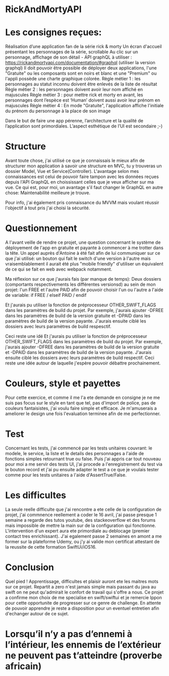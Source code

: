 # RickAndMortyAPI

# Les consignes reçues:

Réalisation d’une application fan de la série rick & morty
Un écran d'accueil présentant les personnages de la série, scrollable
Au clic sur un personnage, affichage de son détail - API graphQL à utiliser : https://rickandmortyapi.com/documentation/#graphql (utiliser la version graphql)
Il doit pouvoir être possible de déployer deux applications, l'une "Gratuite" ou les composants sont en noirs et blanc et une "Premium" ou l'appli possède une charte graphique colorée.
Règle métier 1 : les personnages au statut inconnu doivent être enlevés de la liste de résultat
Règle métier 2 : les personnages doivent avoir leur nom affiché en majuscules
Règle métier 3 : pour mettre rick et morty en avant, les personnages dont l’espèce est ‘Human’ doivent aussi avoir leur prénom en majuscules
Règle métier 4 : En mode "Gratuite", l'application affiche l'initiale du prénom du personnage à la place de son image

Dans le but de faire une app pérenne, l’architecture et la qualité de l’application sont primordiales. L’aspect esthétique de l’UI est secondaire ;-)

# Structure

Avant toute chose, j'ai utilisé ce que je connaissais le mieux afin de structurer mon application à savoir une structure en MVC, tu y trouveras un dossier Model, Vue et Service(Controller). L'avantage selon mes connaissances est celui de pouvoir faire tampon avec les données reçues depuis l'API GraphQL en choississant celles que je veux afficher sur ma vue. Ce qui est, pour moi, un avantage s'il faut changer le GraphQL en autre chose: Maintenabilité meilleure je trouve.

Pour info, j'ai également pris connaissance du MVVM mais voulant réussir l'objectif à tout pris j'ai choisi la sécurité.

# Questionnement
A l'avant veille de rendre ce projet, une question concernant le système de déployement de l'app en gratuite et payante à commencer à me trotter dans la tête. Un appel auprès d'Antoine à été fait afin de lui communiquer sur ce que j'ai utilisé: un bouton qui fait le switch d'une version à l'autre mais vraisemblablement il aurait été plus "mobile friendly" d'utiliser un équivalent de ce qui se fait en web avec webpack notamment. 

Ma réflexion sur ce que j'aurais fais (par manque de temps): Deux dossiers (comportants respectivements les différentes versionsd) au sein de mon projet: l'un FREE et l'autre PAID afin de pouvoir choisir l'un ou l'autre a l'aide de variable: if FREE / elseif PAID / endif

Et j'aurais pu utiliser la fonction de préprocesseur OTHER_SWIFT_FLAGS dans les paramètres de build du projet. Par exemple, j'aurais ajouter -DFREE dans les paramètres de build de la version gratuite et -DPAID dans les paramètres de build de la version payante. J'aurais ensuite ciblé les dossiers avec leurs paramètres de build respesctif.

Ceci reste une idé
Et j'aurais pu utiliser la fonction de préprocesseur OTHER_SWIFT_FLAGS dans les paramètres de build du projet. Par exemple, j'aurais ajouter -DFREE dans les paramètres de build de la version gratuite et -DPAID dans les paramètres de build de la version payante. J'aurais ensuite ciblé les dossiers avec leurs paramètres de build respectif. Ceci reste une idée autour de laquelle j'espère pouvoir débattre prochainement.

# Couleurs, style et payettes

Pour cette exercice, et comme il me l'a ete demande en consigne je ne me suis pas focus sur le style en tant que tel, pas d'import de police, pas de couleurs fantaisistes, j'ai voulu faire simple et efficace. Je m'amuserais a ameliorer le design une fois l'evaluation terminee afin de me perfectionner.

# Test

Concernant les tests, j'ai commencé par les tests unitaires couvrant: le modele, le service, la liste et le details des personnages a l'aide de fonctions simples retournant true ou false. Puis j'ai appris car tout nouveau pour moi a me servir des tests UI, j'ai procede a l'enregistrement du test via le bouton record et j'ai pu ensuite adapter le test a ce que je voulais tester comme pour les tests unitaires a l'aide d'AssertTrue/False.

# Les difficultes

La seule reelle difficulte que j'ai rencontre a ete celle de la configuration de projet, j'ai commnence reellement a coder le 16 avril, j'ai passe presque 1 semaine a regarde des tutos youtube, des stackeoverflow et des forums mais impossible de mettre la main sur de la configuration qui fonctionne. L'intervention d'un expert aura ete primordiale au deblocage (premier contact tres enrichissant). J'ai egalement passe 2 semaines en amont a me former sur la plateforme Udemy, ou j'y ai valide mon certificat attestant de la reussite de cette formation SwiftUi/iOS16.

# Conclusion

Quel pied ! Apprentissage, difficultes et plaisir auront ete les maitres mots sur ce projet. Repartit a zero n'est jamais simple mais passant du java au swift on ne peut qu'admirait le confort de travail qui s'offre a nous. Ce projet a confirme mon choix de me specialise en swift/swiftui et je remercie Ippon pour cette opportunite de progresser sur ce genre de challenge. En attente de pouvoir apprendre je reste a disposition pour un eventuel entretien afin d'echanger autour de ce sujet.

# Lorsqu’il n’y a pas d’ennemi à l’intérieur, les ennemis de l’extérieur ne peuvent pas t’atteindre (proverbe africain)
